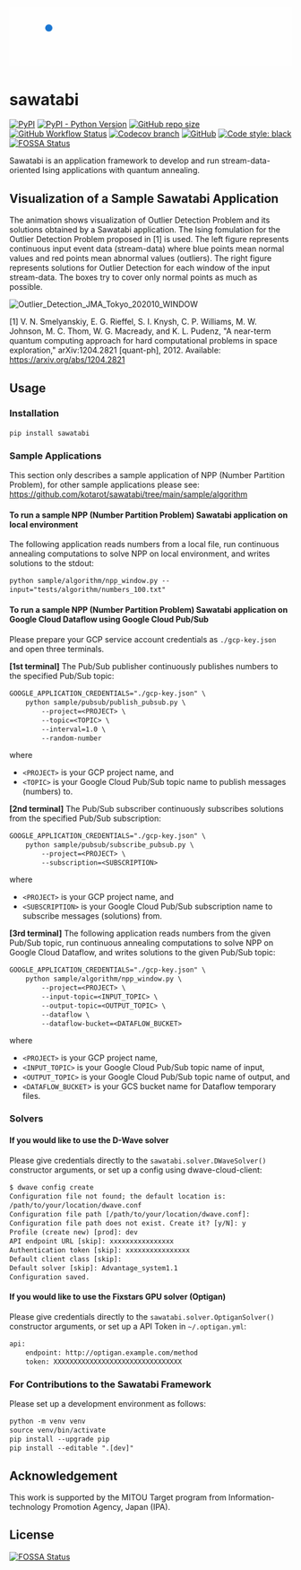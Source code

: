 ![sawatabi-logo](./figs/sawatabi-logo.gif)

# sawatabi

[![PyPI](https://img.shields.io/pypi/v/sawatabi?style=flat-square)](https://pypi.org/project/sawatabi/)
[![PyPI - Python Version](https://img.shields.io/pypi/pyversions/sawatabi?style=flat-square)](https://pypi.org/project/sawatabi/)
[![GitHub repo size](https://img.shields.io/github/repo-size/kotarot/sawatabi?style=flat-square)](https://github.com/kotarot/sawatabi)
[![GitHub Workflow Status](https://img.shields.io/github/workflow/status/kotarot/sawatabi/ci?style=flat-square)](https://github.com/kotarot/sawatabi/actions?query=workflow%3Aci)
[![Codecov branch](https://img.shields.io/codecov/c/gh/kotarot/sawatabi/main?flag=unittests&style=flat-square&token=SKXOS0VKOA)](https://codecov.io/gh/kotarot/sawatabi)
[![GitHub](https://img.shields.io/github/license/kotarot/sawatabi?style=flat-square)](https://github.com/kotarot/sawatabi/blob/main/LICENSE)
[![Code style: black](https://img.shields.io/badge/code%20style-black-000000.svg?style=flat-square)](https://github.com/psf/black)
[![FOSSA Status](https://app.fossa.com/api/projects/git%2Bgithub.com%2Fkotarot%2Fsawatabi.svg?type=shield)](https://app.fossa.com/projects/git%2Bgithub.com%2Fkotarot%2Fsawatabi?ref=badge_shield)

Sawatabi is an application framework to develop and run stream-data-oriented Ising applications with quantum annealing.

## Visualization of a Sample Sawatabi Application

The animation shows visualization of Outlier Detection Problem and its solutions obtained by a Sawatabi application.
The Ising fomulation for the Outlier Detection Problem proposed in [1] is used.
The left figure represents continuous input event data (stream-data) where blue points mean normal values and red points mean abnormal values (outliers).
The right figure represents solutions for Outlier Detection for each window of the input stream-data.
The boxes try to cover only normal points as much as possible.

![Outlier_Detection_JMA_Tokyo_202010_WINDOW](./figs/Outlier_Detection_JMA_Tokyo_202010_WINDOW.gif)

[1] V. N. Smelyanskiy, E. G. Rieffel, S. I. Knysh, C. P. Williams, M. W. Johnson, M. C. Thom, W. G. Macready, and K. L. Pudenz, "A near-term quantum computing approach for hard computational problems in space exploration," arXiv:1204.2821 [quant-ph], 2012. Available: https://arxiv.org/abs/1204.2821

## Usage

### Installation

```
pip install sawatabi
```

### Sample Applications

This section only describes a sample application of NPP (Number Partition Problem), for other sample applications please see:  
https://github.com/kotarot/sawatabi/tree/main/sample/algorithm

#### To run a sample NPP (Number Partition Problem) Sawatabi application on local environment

The following application reads numbers from a local file, run continuous annealing computations to solve NPP on local environment, and writes solutions to the stdout:
```
python sample/algorithm/npp_window.py --input="tests/algorithm/numbers_100.txt"
```

#### To run a sample NPP (Number Partition Problem) Sawatabi application on Google Cloud Dataflow using Google Cloud Pub/Sub

Please prepare your GCP service account credentials as `./gcp-key.json` and open three terminals.

**[1st terminal]** The Pub/Sub publisher continuously publishes numbers to the specified Pub/Sub topic:
```
GOOGLE_APPLICATION_CREDENTIALS="./gcp-key.json" \
    python sample/pubsub/publish_pubsub.py \
        --project=<PROJECT> \
        --topic=<TOPIC> \
        --interval=1.0 \
        --random-number
```
where
- `<PROJECT>` is your GCP project name, and
- `<TOPIC>` is your Google Cloud Pub/Sub topic name to publish messages (numbers) to.

**[2nd terminal]** The Pub/Sub subscriber continuously subscribes solutions from the specified Pub/Sub subscription:
```
GOOGLE_APPLICATION_CREDENTIALS="./gcp-key.json" \
    python sample/pubsub/subscribe_pubsub.py \
        --project=<PROJECT> \
        --subscription=<SUBSCRIPTION>
```
where
- `<PROJECT>` is your GCP project name, and
- `<SUBSCRIPTION>` is your Google Cloud Pub/Sub subscription name to subscribe messages (solutions) from.

**[3rd terminal]** The following application reads numbers from the given Pub/Sub topic, run continuous annealing computations to solve NPP on Google Cloud Dataflow, and writes solutions to the given Pub/Sub topic:
```
GOOGLE_APPLICATION_CREDENTIALS="./gcp-key.json" \
    python sample/algorithm/npp_window.py \
        --project=<PROJECT> \
        --input-topic=<INPUT_TOPIC> \
        --output-topic=<OUTPUT_TOPIC> \
        --dataflow \
        --dataflow-bucket=<DATAFLOW_BUCKET>
```
where
- `<PROJECT>` is your GCP project name,
- `<INPUT_TOPIC>` is your Google Cloud Pub/Sub topic name of input,
- `<OUTPUT_TOPIC>` is your Google Cloud Pub/Sub topic name of output, and
- `<DATAFLOW_BUCKET`> is your GCS bucket name for Dataflow temporary files.

### Solvers

#### If you would like to use the D-Wave solver

Please give credentials directly to the `sawatabi.solver.DWaveSolver()` constructor arguments, or set up a config using dwave-cloud-client:
```
$ dwave config create
Configuration file not found; the default location is: /path/to/your/location/dwave.conf
Configuration file path [/path/to/your/location/dwave.conf]:
Configuration file path does not exist. Create it? [y/N]: y
Profile (create new) [prod]: dev
API endpoint URL [skip]: xxxxxxxxxxxxxxxx
Authentication token [skip]: xxxxxxxxxxxxxxxx
Default client class [skip]:
Default solver [skip]: Advantage_system1.1
Configuration saved.
```

#### If you would like to use the Fixstars GPU solver (Optigan)

Please give credentials directly to the `sawatabi.solver.OptiganSolver()` constructor arguments, or set up a API Token in `~/.optigan.yml`:
```
api:
    endpoint: http://optigan.example.com/method
    token: XXXXXXXXXXXXXXXXXXXXXXXXXXXXXXXX
```

### For Contributions to the Sawatabi Framework

Please set up a development environment as follows:
```
python -m venv venv
source venv/bin/activate
pip install --upgrade pip
pip install --editable ".[dev]"
```

## Acknowledgement

This work is supported by the MITOU Target program from Information-technology Promotion Agency, Japan (IPA).


## License
[![FOSSA Status](https://app.fossa.com/api/projects/git%2Bgithub.com%2Fkotarot%2Fsawatabi.svg?type=large)](https://app.fossa.com/projects/git%2Bgithub.com%2Fkotarot%2Fsawatabi?ref=badge_large)